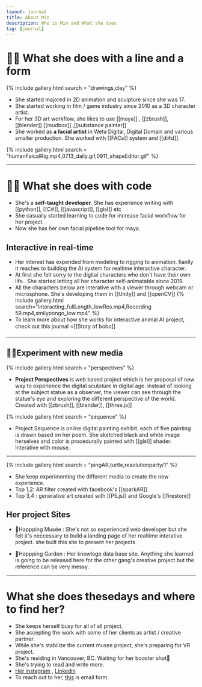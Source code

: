 ```yaml
---
layout: journal
title: About Min
description: Who is Min and What she does
tag: [journal]
---
```


# 👩‍🎨 What she does with a line and a form
{% include gallery.html search = "drawings,clay" %}
- She started majored in 2D animation and sculpture since she was 17.
- She started working in film / game industry since 2010 as a 3D character artist.
- For her 3D art workflow, she likes to use [[maya]] , [[zbrush]], [[blender]] [[mudbox]] ,[[substance painter]]
- She worked as **a facial artist** in Weta Digital, Digital Domain and various smaller production. She worked with [[FACs]] system and [[di4d]].

{% include gallery.html search = "humanFaicalRig.mp4,0713_daily.gif,0911_shapeEditor.gif" %}

---

# 👩‍💻 What she does with code
- She's a **self-taught developer**. She has experience writing with [[python]], [[C#]], [[javascript]], [[glsl]] etc
- She casually started learning to code for increase facial workflow for her project.
- Now she has her own facial pipeline tool for maya.

## Interactive in real-time 
- Her interest has expended from modeling to rigging to animation. fianlly it reaches to building the AI system for realtime interactive character. 
- At first she felt sorry to the digital characters who don't have their own life.. She started letting all her character self-animatable since 2019.
- All the characters below are interative with a viewer through webcam or microsphone. She's developing them in [[Unity]] and [[openCV]]
{% include gallery.html search="interacting_fullLength_lowRes.mp4,Recording 59.mp4,smilypongo_low.mp4" %}
- To learn more about how she works for interactive animal AI project, check out this journal ⭐[[Story of bobo]]

---

## 👩‍🔬Experiment with new media
{% include gallery.html search = "perspectives" %}
- **Project Perspectives** is web based project which is her proposal of new way to experience the digital sculpture in digital age. instead of looking at the subject statue as a observer, the viewer can see through the statue's eye and exploring the different perspective of the world. Created with [[zbrush]], [[blender]], [[three.js]] 

{% include gallery.html search = "sequence" %}
- Project Sequence is online digital painting exhibit. each of five painting is drawn based on her poem. She sketched black and white image herselves and color is procedurally painted wtih [[glsl]] shader. Interative with mouse.

---
{% include gallery.html search = "pingAR,turtle,resolutionparty/1" %}

- She keep experimenting the different media to create the new experience.
- Top 1,2: AR filter created with facebook's [[sparkAR]]
- Top 3,4 : generative art created with [[P5.js]] and Google's [[firestore]]

## Her project Sites
- 🎨Happping Musée :  She's not so experienced web developer but she felt it's neccessary to build a landing page of her realtime interative project. she built this site to present her projects

- 🌱Happping Garden : Her knowlege data base site. Anything she learned is going to be released here for the other gang's creative project but the reference can be very messy.

---

# What she does thesedays and where to find her?
- She keeps herself busy for all of all project.
- She accepting the work with some of her clients as artist / creative partner.
- While she's stabilize the current musee project, she's preparing for VR project.
- She's residing in Vancouver, BC. Waiting for her booster shot💉
- She's trying to read and write more.
- [Her instagram](https://www.instagram.com/happping_min/) , [Linkedin](https://www.linkedin.com/in/mingirl/)
- To reach out to her, [this](https://form.typeform.com/to/Mphv36Yq) is email form.